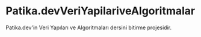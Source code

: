 # Patika.devVeriYapilariveAlgoritmalar
Patika.dev'in Veri Yapıları ve Algoritmaları dersini bitirme projesidir.
